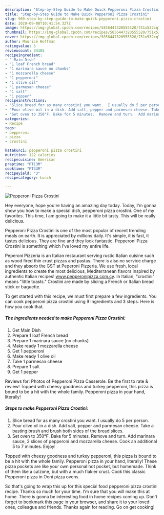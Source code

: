 ```yaml
---
description: "Step-by-Step Guide to Make Quick Pepperoni Pizza Crostini"
title: "Step-by-Step Guide to Make Quick Pepperoni Pizza Crostini"
slug: 960-step-by-step-guide-to-make-quick-pepperoni-pizza-crostini
date: 2020-09-08T10:41:54.327Z
image: https://img-global.cpcdn.com/recipes/5856447320555520/751x532cq70/pepperoni-pizza-crostini-recipe-main-photo.jpg
thumbnail: https://img-global.cpcdn.com/recipes/5856447320555520/751x532cq70/pepperoni-pizza-crostini-recipe-main-photo.jpg
cover: https://img-global.cpcdn.com/recipes/5856447320555520/751x532cq70/pepperoni-pizza-crostini-recipe-main-photo.jpg
author: Maurice Hoffman
ratingvalue: 5
reviewcount: 34105
recipeingredient:
- " Main Dish"
- "1 loaf French bread"
- "1 marinara sauce no chunks"
- "1 mozzarella cheese"
- "1 pepperoni"
- "1 olive oil"
- "1 parmesan cheese"
- "1 salt"
- "1 pepper"
recipeinstructions:
- "Slice bread for as many crostini you want.  I usually do 5 per person."
- "Pour olive oil in a dish. Add salt, pepper and parmesan cheese. Take a basting brush and brush both sides of the bread slices."
- "Set oven to 350°F. Bake for 5 minutes.  Remove and turn.  Add marinara sauce, 2 slices of pepperoni and mozzarella cheese. Cook an additional 5 to 7 minutes. Enjoy!"
categories:
- Recipe
tags:
- pepperoni
- pizza
- crostini

katakunci: pepperoni pizza crostini 
nutrition: 122 calories
recipecuisine: American
preptime: "PT13M"
cooktime: "PT33M"
recipeyield: "3"
recipecategory: Lunch

---
```



![Pepperoni Pizza Crostini](https://img-global.cpcdn.com/recipes/5856447320555520/751x532cq70/pepperoni-pizza-crostini-recipe-main-photo.jpg)

Hey everyone, hope you're having an amazing day today. Today, I'm gonna show you how to make a special dish, pepperoni pizza crostini. One of my favorites. This time, I am going to make it a little bit tasty. This will be really delicious.

Pepperoni Pizza Crostini is one of the most popular of recent trending meals on earth. It is appreciated by millions daily. It's simple, it is fast, it tastes delicious. They are fine and they look fantastic. Pepperoni Pizza Crostini is something which I've loved my entire life.

Peperoni Pizzeria is an Italian restaurant serving rustic Italian cuisine such as wood fired thin crust pizzas and pastas. There is also no service charge and they absorb the GST at Peperoni Pizzeria. We use fresh, local ingredients to create the most delicious, Mediterranean flavors inspired by authentic Italian recipes! www.pepperonipizza.com.cy. In Italian, &#34;crostini&#34; means &#34;little toasts.&#34; Crostini are made by slicing a French or Italian bread stick or baguette.


To get started with this recipe, we must first prepare a few ingredients. You can cook pepperoni pizza crostini using 9 ingredients and 3 steps. Here is how you cook that.

<!--inarticleads1-->

##### The ingredients needed to make Pepperoni Pizza Crostini:

1. Get  Main Dish
1. Prepare 1 loaf French bread
1. Prepare 1 marinara sauce (no chunks)
1. Make ready 1 mozzarella cheese
1. Get 1 pepperoni
1. Make ready 1 olive oil
1. Take 1 parmesan cheese
1. Prepare 1 salt
1. Get 1 pepper


Reviews for: Photos of Pepperoni Pizza Casserole. Be the first to rate &amp; review! Topped with cheesy goodness and turkey pepperoni, this pizza is bound to be a hit with the whole family. Pepperoni pizza in your hand, literally! 

<!--inarticleads2-->

##### Steps to make Pepperoni Pizza Crostini:

1. Slice bread for as many crostini you want.  I usually do 5 per person.
1. Pour olive oil in a dish. Add salt, pepper and parmesan cheese. Take a basting brush and brush both sides of the bread slices.
1. Set oven to 350°F. Bake for 5 minutes.  Remove and turn.  Add marinara sauce, 2 slices of pepperoni and mozzarella cheese. Cook an additional 5 to 7 minutes. Enjoy!


Topped with cheesy goodness and turkey pepperoni, this pizza is bound to be a hit with the whole family. Pepperoni pizza in your hand, literally! These pizza pockets are like your own personal hot pocket, but homemade. Think of them like a calzone, but with a much flakier crust. Cook this classic Pepperoni pizza in Ooni pizza ovens. 

So that's going to wrap this up for this special food pepperoni pizza crostini recipe. Thanks so much for your time. I'm sure that you will make this at home. There is gonna be interesting food in home recipes coming up. Don't forget to bookmark this page in your browser, and share it to your loved ones, colleague and friends. Thanks again for reading. Go on get cooking!
